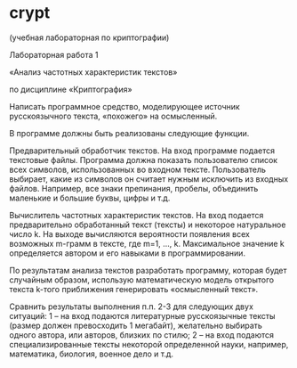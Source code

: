 # crypt
(учебная лабораторная по криптографии)

Лабораторная работа 1  

«Анализ частотных характеристик текстов» 

 по дисциплине «Криптография» 

 

Написать программное средство, моделирующее источник русскоязычного текста, «похожего» на осмысленный. 

В программе должны быть реализованы следующие функции. 

Предварительный обработчик текстов. На вход программе подается текстовые файлы. Программа должна показать пользователю список всех символов, использованных во входном тексте. Пользователь выбирает, какие из символов он считает нужным исключить из входных файлов. Например, все знаки препинания, пробелы, объединить маленькие и большие буквы, цифры и т.д.  

Вычислитель частотных характеристик текстов. На вход подается предварительно обработанный текст (тексты) и некоторое натуральное число k. На выходе вычисляются вероятности появления всех возможных m-грамм в тексте, где m=1, …, k. Максимальное значение k определяется автором и его навыками в программировании. 

По результатам анализа текстов разработать программу, которая будет случайным образом, использую математическую модель открытого текста k-того приближения генерировать «осмысленный текст».  

Сравнить  результаты выполнения п.п. 2-3 для следующих двух ситуаций: 1 – на вход подаются литературные русскоязычные тексты (размер должен превосходить 1 мегабайт), желательно выбирать одного автора, или авторов, близких по стилю; 2 – на вход подаются специализированные тексты некоторой определенной науки, например, математика, биология, военное дело и т.д.  
